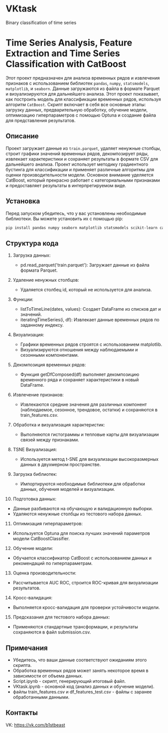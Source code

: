 # VKtask
Binary classification of time series
# Time Series Analysis, Feature Extraction and Time Series Classification with CatBoost
Этот проект предназначен для анализа временных рядов и извлечения признаков с использованием библиотек `pandas`, `numpy`, `statsmodels`, `matplotlib`, и `seaborn`. Данные загружаются из файла в формате Parquet и визуализируются для дальнейшего анализа. Этот проект показывает, как построить модель для классификации временных рядов, используя алгоритм `CatBoost`. Скрипт включает в себя все основные этапы: загрузку данных, предварительную обработку, обучение модели, оптимизацию гиперпараметров с помощью Optuna и создание файла для представления результатов.
## Описание
Проект загружает данные из `train.parquet`, удаляет ненужные столбцы, строит графики значений временных рядов, декомпозирует ряды, извлекает характеристики и сохраняет результаты в формате CSV для дальнейшего анализа. Проект использует методику градиентного бустинга для классификации и применяет различные алгоритмы для оценки производительности модели. Основное внимание уделяется CatBoost, который прекрасно работает с категориальными признаками и предоставляет результаты в интерпретируемом виде.
## Установка
Перед запуском убедитесь, что у вас установлены необходимые библиотеки. Вы можете установить их с помощью pip:
```bash
pip install pandas numpy seaborn matplotlib statsmodels scikit-learn catboost optuna
```
## Структура кода

1. Загрузка данных:
   - pd.read_parquet('train.parquet'): Загружает данные из файла формата Parquet.

2. Удаление ненужных столбцов:
   - Удаляется столбец id, который не используется для анализа.

3. Функции:
   - listToTimeLine(dates, values): Создает DataFrame из списков дат и значений.
   - iteratingTimeSeries(i, df): Извлекает данные временных рядов по заданному индексу.

4. Визуализация:
   - Графики временных рядов строятся с использованием matplotlib.
   - Визуализируются отношения между наблюдаемыми и сезонными компонентами.

5. Декомпозиция временных рядов:
   - Функция getDfComposed(df) выполняет декомпозицию временного ряда и сохраняет характеристики в новый DataFrame.

6. Извлечение признаков:
   - Извлекаются средние значения для различных компонент (наблюдаемое, сезонное, трендовое, остатки) и сохраняются в train_features.csv.

7. Обработка и визуализация характеристик:
   - Выполняются гистограммы и тепловые карты для визуализации связей между признаками.

8. TSNE Визуализация:
   - Используется метод t-SNE для визуализации высокоразмерных данных в двухмерном пространстве.

9. Загрузка библиотек:
   - Импортируются необходимые библиотеки для обработки данных, обучения моделей и визуализации.

10. Подготовка данных:
   - Данные разбиваются на обучающую и валидационную выборки.
   - Удаляются ненужные столбцы из тестового набора данных.

11. Оптимизация гиперпараметров:
   - Используется Optuna для поиска лучших значений параметров модели CatBoostClassifier.

12. Обучение модели:
   - Обучается классификатор CatBoost с использованием данных и рекомендаций по гиперпараметрам.

13. Оценка производительности:
   - Рассчитывается AUC ROC, строится ROC-кривая для визуализации результатов.

14. Кросс-валидация:
   - Выполняется кросс-валидация для проверки устойчивости модели.

15. Предсказания для тестового набора данных:
   - Применяются стандартные трансформации, и результаты сохраняются в файл submission.csv.

## Примечания
- Убедитесь, что ваши данные соответствуют ожиданиям этого скрипта.
- Обработка временных рядов может занять некоторое время в зависимости от объема данных.
- Script.ipynb - скрипт, генерирующий итоговый файл.
- VKtask.ipynb - основной код (анализ данных и обучение модели).
- файлы train_features.csv и df_features_test.csv - файлы с заранее обработанными данными.

## Контакты
VK: https://vk.com/b1stbeast
